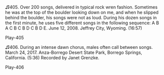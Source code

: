 ♫405. Over 200 songs, delivered in typical rock wren fashion. Sometimes
he was at the top of the boulder looking down on me, and when he slipped
behind the boulder, his songs were not as loud. During his dozen songs
in the first minute, he uses five different songs in the following
sequence: A B A C B C B D C B D E. June 12, 2008. Jeffrey City, Wyoming.
(16:57)

Play-405

♫406. During an intense dawn chorus, males often call between songs.
March 24, 2017. Anza-Borrego Desert State Park, Borrego Springs,
California. (5:36) Recorded by Janet Grenzke.

Play-406
